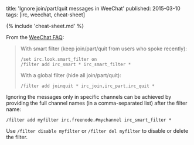 title: 'Ignore join/part/quit messages in WeeChat'
published: 2015-03-10
tags: [irc, weechat, cheat-sheet]

{% include 'cheat-sheet.md' %}

From the [WeeChat FAQ][1]:

> With smart filter (keep join/part/quit from users who spoke recently):
>
>     /set irc.look.smart_filter on
>     /filter add irc_smart * irc_smart_filter *
>
> With a global filter (hide all join/part/quit):
>
>     /filter add joinquit * irc_join,irc_part,irc_quit *

Ignoring the messages only in specific channels can be achieved by providing
the full channel names (in a comma-separated list) after the filter name:

    /filter add myfilter irc.freenode.#mychannel irc_smart_filter *

Use `/filter disable myfilter` or `/filter del myfilter` to disable or delete
the filter.

[1]: https://weechat.org/files/doc/weechat_faq.en.html#filter_irc_join_part_quit
